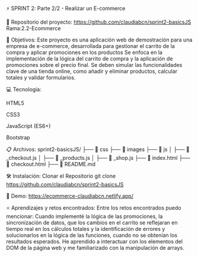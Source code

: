 ⚡️ SPRINT 2: Parte 2/2 - Realizar un E-commerce

🔗 Repositorio del proyecto:
https://github.com/claudiabcn/sprint2-basicsJS
Rama:2.2-Ecommerce

🎯 Objetivos:
Este proyecto es una aplicación web de demostración para una empresa de e-commerce, desarrollada para gestionar el carrito de la compra y aplicar promociones en los productos
Se enfoca en la implementación de la lógica del carrito de compra y la aplicación de promociones sobre el precio final. Se deben simular las funcionalidades clave de una tienda online, como añadir y eliminar productos, calcular totales y validar formularios.

💻 Tecnología:

HTML5

CSS3

JavaScript (ES6+)

Bootstrap

📋 Archivos:
sprint2-basicsJS/
├── 📁 css
├── 📁 images
├── 📁 js
│ ├── 📄 \_checkout.js
│ ├── 📄 \_products.js
│ ├── 📄 \_shop.js
├── 📄 index.html
├── 📄 checkout.html
├── 📄 README.md

🛠 Instalación:
Clonar el Repositorio git clone https://github.com/claudiabcn/sprint2-basicsJS

📸 Demo:
https://ecommerce-claudiabcn.netlify.app/

⭐ Aprendizajes y retos encontrados:
Entre los retos encontrados puedo mencionar:
Cuando implementé la lógica de las promociones, la sincronización de datos, que los cambios en el carrito se reflejaran en tiempo real en los cálculos totales y la identificación de errores y solucionarlos en la lógica de las funciones, cuando no se obtenían los resultados esperados. He aprendido a interactuar con los elementos del DOM de la página web y me familiarizado con la manipulación de arrays.
